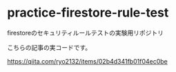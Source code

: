 # practice-firestore-rule-test
firestoreのセキュリティルールテストの実験用リポジトリ

こちらの記事の実コードです。

https://qiita.com/ryo2132/items/02b4d341fb01f04ec0be

